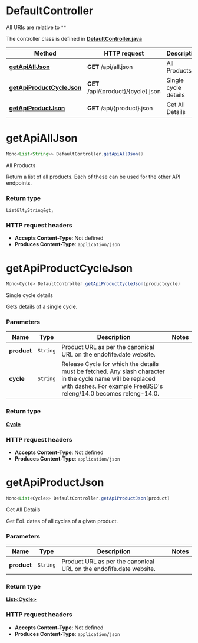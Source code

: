 # DefaultController

All URIs are relative to `""`

The controller class is defined in **[DefaultController.java](../../src/main/java/org/openapitools/controller/DefaultController.java)**

Method | HTTP request | Description
------------- | ------------- | -------------
[**getApiAllJson**](#getApiAllJson) | **GET** /api/all.json | All Products
[**getApiProductCycleJson**](#getApiProductCycleJson) | **GET** /api/{product}/{cycle}.json | Single cycle details
[**getApiProductJson**](#getApiProductJson) | **GET** /api/{product}.json | Get All Details

<a id="getApiAllJson"></a>
# **getApiAllJson**
```java
Mono<List<String>> DefaultController.getApiAllJson()
```

All Products

Return a list of all products. Each of these can be used for the other API endpoints.


### Return type
`List&lt;String&gt;`


### HTTP request headers
 - **Accepts Content-Type**: Not defined
 - **Produces Content-Type**: `application/json`

<a id="getApiProductCycleJson"></a>
# **getApiProductCycleJson**
```java
Mono<Cycle> DefaultController.getApiProductCycleJson(productcycle)
```

Single cycle details

Gets details of a single cycle.

### Parameters
Name | Type | Description  | Notes
------------- | ------------- | ------------- | -------------
**product** | `String` | Product URL as per the canonical URL on the endofife.date website. |
**cycle** | `String` | Release Cycle for which the details must be fetched. Any slash character in the cycle name will be replaced with dashes. For example FreeBSD&#39;s releng/14.0 becomes releng-14.0. |

### Return type
[**Cycle**](../../docs/models/Cycle.md)


### HTTP request headers
 - **Accepts Content-Type**: Not defined
 - **Produces Content-Type**: `application/json`

<a id="getApiProductJson"></a>
# **getApiProductJson**
```java
Mono<List<Cycle>> DefaultController.getApiProductJson(product)
```

Get All Details

Get EoL dates of all cycles of a given product.

### Parameters
Name | Type | Description  | Notes
------------- | ------------- | ------------- | -------------
**product** | `String` | Product URL as per the canonical URL on the endofife.date website. |

### Return type
[**List&lt;Cycle&gt;**](../../docs/models/Cycle.md)


### HTTP request headers
 - **Accepts Content-Type**: Not defined
 - **Produces Content-Type**: `application/json`

